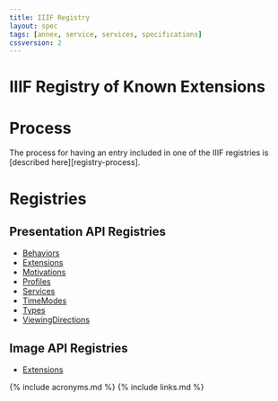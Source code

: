 ```yaml
---
title: IIIF Registry
layout: spec
tags: [annex, service, services, specifications]
cssversion: 2
---
```


# IIIF Registry of Known Extensions

# Process

The process for having an entry included in one of the IIIF registries is [described here][registry-process].

# Registries

## Presentation API Registries

* [Behaviors](behaviors/)
* [Extensions](extensions/)
* [Motivations](motivations/)
* [Profiles](profiles/)
* [Services](services/)
* [TimeModes](timeModes/)
* [Types](types/)
* [ViewingDirections](viewingDirections/)

## Image API Registries

* [Extensions](image-extensions/)


{% include acronyms.md %}
{% include links.md %}
